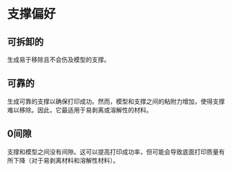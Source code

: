 支撑偏好
====
## 可拆卸的

生成易于移除且不会伤及模型的支撑。

## 可靠的

生成可靠的支撑以确保打印成功。然而，模型和支撑之间的粘附力增加，使得支撑难以移除。因此，它最适用于易剥离或溶解性的材料。

## 0间隙
支撑和模型之间没有间隙。这可以提高打印成功率，但可能会导致底面打印质量有所下降（对于易剥离材料和溶解性材料）。
<!--machine translation-->